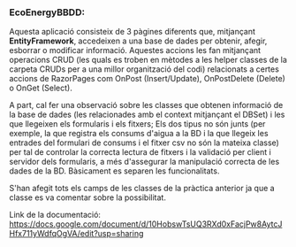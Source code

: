 ### EcoEnergyBBDD:

Aquesta aplicació consisteix de 3 pàgines diferents que, mitjançant **EntityFramework**, accedeixen a una base de dades per obtenir, afegir, esborrar o modificar informació.
Aquestes accions les fan mitjançant operacions CRUD (les quals es troben en mètodes a les helper classes de la carpeta CRUDs per a una millor organització del codi) relacionats 
a certes accions de RazorPages com OnPost (Insert/Update), OnPostDelete (Delete) o OnGet (Select).

A part, cal fer una observació sobre les classes que obtenen informació de la base de dades (les relacionades amb el context mitjançant el DBSet) i les que llegeixen els formularis
i els fitxers; Els dos tipus no són junts (per exemple, la que registra els consums d'aigua a la BD i la que llegeix les entrades del formulari de consums i el fitxer csv no són la 
mateixa classe) per tal de controlar la correcta lectura de fitxers i la validació per client i servidor dels formularis, a més d'assegurar la manipulació correcta de les dades 
de la BD. Bàsicament es separen les funcionalitats.

S'han afegit tots els camps de les classes de la pràctica anterior ja que a classe es va comentar sobre la possibilitat.

Link de la documentació: https://docs.google.com/document/d/10HobswTsUQ3RXd0xFacjPw8AytcJHfx711yWdfqOgVA/edit?usp=sharing
